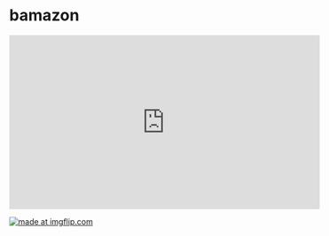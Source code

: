 # bamazon
<iframe width="560" height="315" src="https://www.youtube.com/embed/_bFFhyEB1N8" frameborder="0" allow="accelerometer; autoplay; encrypted-media; gyroscope; picture-in-picture" allowfullscreen></iframe>

<a href="https://imgflip.com/gif/343ccb"><img src="https://i.imgflip.com/343ccb.gif" title="made at imgflip.com"/></a>
